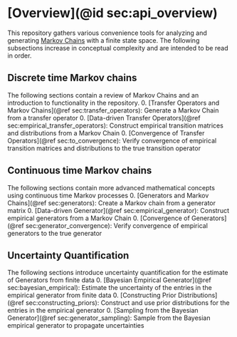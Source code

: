 # [Overview](@id sec:api_overview)

This repository gathers various convenience tools for analyzing and generating [Markov Chains](https://en.wikipedia.org/wiki/Markov_chain) with a finite state space. The following subsections increase in conceptual complexity and are intended to be read in order.

## Discrete time Markov chains
The following sections contain a review of Markov Chains and an introduction to functionality in the repository. 
0. [Transfer Operators and Markov Chains](@ref sec:transfer_operators): Generate a Markov Chain from a transfer operator
0. [Data-driven Transfer Operators](@ref sec:empirical_transfer_operators): Construct empirical transition matrices and distributions from a Markov Chain
0. [Convergence of Transfer Operators](@ref sec:to_convergence): Verify convergence of empirical transition matrices and distributions to the true transition operator

## Continuous time Markov chains
The following sections contain more advanced mathematical concepts using continuous time Markov processes 
0. [Generators and Markov Chains](@ref sec:generators): Create a Markov chain from a generator matrix
0. [Data-driven Generator](@ref sec:empirical_generator): Construct empirical generators from a Markov Chain
0. [Convergence of Generators](@ref sec:generator_convergence): Verify convergence of empirical generators to the true generator

## Uncertainty Quantification
The following sections introduce uncertainty quantification for the estimate of Generators from finite data
0. [Bayesian Empirical Generator](@ref sec:bayesian_empirical): Estimate the uncertainty of the entries in the empirical generator from finite data
0. [Constructing Prior Distributions](@ref sec:constructing_priors): Construct and use prior distributions for the entries in the empirical generator
0. [Sampling from the Bayesian Generator](@ref sec:generator_sampling): Sample from the Bayesian empirical generator to propagate uncertainties


